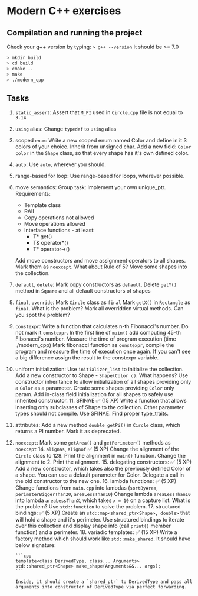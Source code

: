 # Modern C++ exercises

## Compilation and running the project

Check your g++ version by typing:
`> g++ --version`
It should be >= 7.0

```bash
> mkdir build
> cd build
> cmake ..
> make
> ./modern_cpp
```

## Tasks

1. `static_assert`:
    Assert that `M_PI` used in `Circle.cpp` file is not equal to `3.14`
2. `using` alias:
    Change `typedef` to `using` alias
3. scoped `enum`:
    Write a new scoped enum named Color and define in it 3 colors of your choice. Inherit from unsigned char.
    Add a new field: `Color color` in the `Shape` class, so that every shape has it's own defined color.
4. `auto`:
    Use `auto`, wherever you should.
5. range-based for loop:
    Use range-based for loops, wherever possible.
6. move semantics:
    Group task:
    Implement your own unique_ptr. Requirements:
    - Template class
    - RAII
    - Copy operations not allowed
    - Move operations allowed
    - Interface functions - at least:
        - T* get()
        - T& operator*()
        - T* operator->()

    Add move constructors and move assignment operators to all shapes.
    Mark them as `noexcept`.
    What about Rule of 5?
    Move some shapes into the collection.
7. `default`, `delete`:
    Mark copy constructors as `default`.
    Delete `getY()` method in `Square` and all default constructors of shapes
8. `final`, `override`:
    Mark `Circle` class as `final`
    Mark `getX()` in `Rectangle` as `final`. What is the problem?
    Mark all overridden virtual methods. Can you spot the problem?
9. `constexpr`:
    Write a function that calculates n-th Fibonacci's number. Do not mark it `constexpr`.
    In the first line of `main()` add computing 45-th Fibonacci's number. Measure the time of program execution (time ./modern_cpp)
    Mark fibonacci function as `constexpr`, compile the program and measure the time of execution once again.
    If you can't see a big difference assign the result to the constexpr variable.
10. uniform initialization:
    Use `initializer_list` to initialize the collection.
    Add a new constructor to Shape - `Shape(Color c)`. What happens?
    Use constructor inheritance to allow initialization of all shapes providing only a `Color` as a parameter. Create some shapes providing `Color` only param.
    Add in-class field initialization for all shapes to safely use inherited constructor.
    11. SFINAE ✅ (15 XP)
        Write a function that allows inserting only subclasses of Shape to the collection. Other parameter types should not compile. Use SFINAE. Find proper type_traits.
12. attributes:
    Add a new method `double getPi()` in `Circle` class, which returns a PI number. Mark it as deprecated.
13. `noexcept`:
    Mark some `getArea()` and `getPerimeter()` methods as `noexcept`
    14. `alignas`, `alignof` ✅ (5 XP)
        Change the alignment of the `Circle` class to 128.
        Print the alignment in `main()` function.
        Change the alignment to 2.
        Print the alignment.
    15. delegating constructors: ✅ (5 XP)
        Add a new constructor, which takes also the previously defined Color of a shape. You can use a default parameter for Color.
        Delegate a call in the old constructor to the new one.
    16. lambda functions: ✅ (5 XP)
        Change functions from `main.cpp` into lambdas (`sortByArea`, `perimeterBiggerThan20`, `areaLessThan10`)
        Change lambda `areaLessThan10` into lambda `areaLessThanX`, which takes `x = 10` on a capture list. What is the problem?
        Use `std::function` to solve the problem.
    17. structured bindings: ✅ (5 XP)
        Create an `std::map<shared_ptr<Shape>, double>` that will hold a shape and it's perimeter.
        Use structured bindings to iterate over this collection and display shape info (call `print()` member function) and a perimeter.
    18. variadic templates: ✅ (15 XP)
        Write a factory method which should work like `std::make_shared`.
        It should have below signature:

        ```cpp
        template<class DerivedType, class... Arguments>
        std::shared_ptr<Shape> make_shape(Arguments&&... args);
        ```

        Inside, it should create a `shared_ptr` to DerivedType and pass all arguments into constructor of DerivedType via perfect forwarding.
